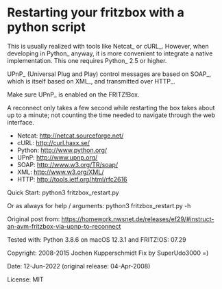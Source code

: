 # Restarting your fritzbox with a python script

This is usually realized with tools like Netcat_ or cURL_.  However, when
developing in Python_ anyway, it is more convenient to integrate a native
implementation.  This one requires Python_ 2.5 or higher.

UPnP_ (Universal Plug and Play) control messages are based on SOAP_, which is
itself based on XML_, and transmitted over HTTP_.

Make sure UPnP_ is enabled on the FRITZ!Box.

A reconnect only takes a few second while restarting the box takes about up to
a minute; not counting the time needed to navigate through the web interface.

- Netcat: http://netcat.sourceforge.net/
- cURL:   http://curl.haxx.se/
- Python: http://www.python.org/
- UPnP:   http://www.upnp.org/
- SOAP:   http://www.w3.org/TR/soap/
- XML:    http://www.w3.org/XML/
- HTTP:   http://tools.ietf.org/html/rfc2616

Quick Start:
    python3 fritzbox_restart.py

Or as always for help / arguments:
    python3 fritzbox_restart.py -h

Original post from:
    https://homework.nwsnet.de/releases/ef29/#instruct-an-avm-fritzbox-via-upnp-to-reconnect

Tested with:
    Python 3.8.6 on macOS 12.3.1 and FRITZ!OS: 07.29

Copyright:
	2008-2015 Jochen Kupperschmidt
	Fix by SuperUdo3000 =)

Date:
	12-Jun-2022 (original release: 04-Apr-2008)
	
License:
	MIT